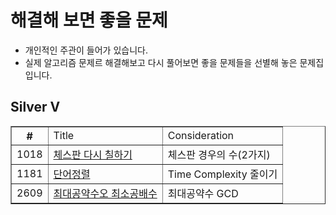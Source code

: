 
# 해결해 보면 좋을 문제
- 개인적인 주관이 들어가 있습니다.
- 실제 알고리즘 문제르 해결해보고 다시 풀어보면 좋을 문제들을 선별해 놓은 문제집 입니다.

## Silver V
<html>
  <body>
    <table border="1">
      <th>
        #
        <td> Title
        <td> Consideration
      </th>
      <tr>
        <td>1018
        <td><a href="https://www.acmicpc.net/problem/1018">체스판 다시 칠하기
        <td>체스판 경우의 수(2가지)
      <tr>
        <td>1181
        <td><a href="https://www.acmicpc.net/problem/1181">단어정렬
        <td> Time Complexity 줄이기
      <tr>
        <td>2609
        <td><a href="https://www.acmicpc.net/problem/2609">최대공약수오 최소공배수
        <td> 최대공약수 GCD
  </body>
</html>
  
